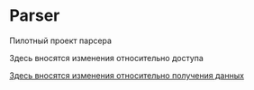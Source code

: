 # Parser
Пилотный проект парсера
<p>Здесь вносятся изменения относительно доступа <a href="https://github.com/Lfdd/Parser/tree/main/wsaccess"></p>
<p>Здесь вносятся изменения относительно получения данных <a href="https://github.com/Lfdd/Parser/tree/main/wrkwdata"></p>
